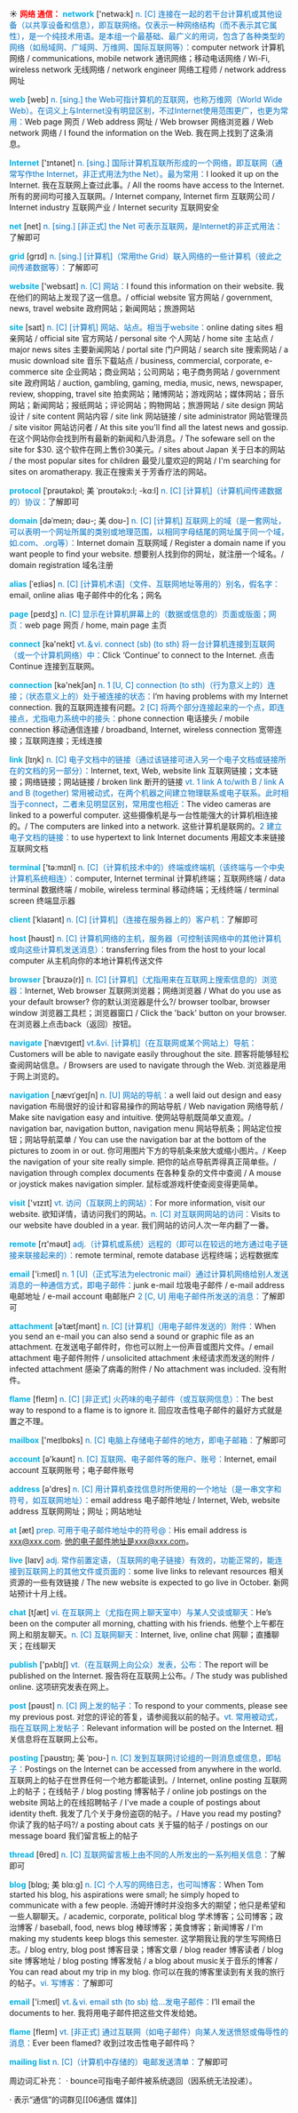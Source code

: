 ☀ <font color="red">**网络 通信：**</font>
<font color="sky blue">**network**</font> ['netwə:k] 
<font color="#0070c0">n. [C] 连接在一起的若干台计算机或其他设备（以共享设备和信息），即互联网络。仅表示一种网络结构（而不表示其它属性），是一个纯技术用语。是本组一个最基础、最广义的用词，包含了各种类型的网络（如局域网、广域网、万维网、国际互联网等）：</font>computer network 计算机网络 / communications, mobile network 通讯网络；移动电话网络 / Wi-Fi, wireless network 无线网络 / network engineer 网络工程师 / network address 网址

<font color="sky blue">**web**</font> [web] 
<font color="#0070c0">n. [sing.] the Web可指计算机的互联网，也称万维网（World Wide Web）。在词义上与Internet没有明显区别，不过Internet使用范围更广，也更为常用：</font>Web page 网页 / Web address 网址 / Web browser 网络浏览器 / Web network 网络 / I found the information on the Web. 我在网上找到了这条消息。

<font color="sky blue">**Internet**</font> ['ɪntənet] 
<font color="#0070c0">n. [sing.] 国际计算机互联所形成的一个网络，即互联网（通常写作the Internet，非正式用法为the Net）。最为常用：</font>I looked it up on the Internet. 我在互联网上查过此事。/ All the rooms have access to the Internet. 所有的房间均可接入互联网。/ Internet company, Internet firm 互联网公司 / Internet industry 互联网产业 / Internet security 互联网安全

<font color="sky blue">**net**</font> [net] 
<font color="#0070c0">n. [sing.] [非正式] the Net 可表示互联网，是Internet的非正式用法：</font>了解即可
           
<font color="sky blue">**grid**</font> [grɪd]
<font color="#0070c0">n. [sing.] [计算机]（常用the Grid）联入网络的一些计算机（彼此之间传递数据等）：</font>了解即可
 
<font color="sky blue">**website**</font> ['websaɪt] 
<font color="#0070c0">n. [C] 网站：</font>I found this information on their website. 我在他们的网站上发现了这一信息。/ official website 官方网站 / government, news, travel website 政府网站；新闻网站；旅游网站
                      
<font color="sky blue">**site**</font> [saɪt]
<font color="#0070c0">n. [C] [计算机] 网站、站点。相当于website：</font>online dating sites 相亲网站 / official site 官方网站 / personal site 个人网站 / home site 主站点 / major news sites 主要新闻网站 / portal site 门户网站 / search site 搜索网站 / a music download site 音乐下载站点 / business, commercial, corporate, e-commerce site 企业网站；商业网站；公司网站；电子商务网站 / government site 政府网站 / auction, gambling, gaming, media, music, news, newspaper, review, shopping, travel site 拍卖网站；赌博网站；游戏网站；媒体网站；音乐网站；新闻网站；报纸网站；评论网站；购物网站；旅游网站 / site design 网站设计 / site content 网站内容 / site link 网站链接 / site administrator 网站管理员 / site visitor 网站访问者 / At this site you'll find all the latest news and gossip. 在这个网站你会找到所有最新的新闻和八卦消息。/ The sofeware sell on the site for $30. 这个软件在网上售价30美元。/ sites about Japan 关于日本的网站 / the most popular sites for children 最受儿童欢迎的网站 / I'm searching for sites on aromatherapy. 我正在搜索关于芳香疗法的网站。

<font color="sky blue">**protocol**</font> [ˈprəʊtəkɒl; 美 ˈproʊtəkɔ:l; -kɑ:l]
<font color="#0070c0">n. [C] [计算机]（计算机间传递数据的）协议：</font>了解即可           

<font color="sky blue">**domain**</font> [dəˈmeɪn; dəʊ-; 美 doʊ-]
<font color="#0070c0">n. [C] [计算机] 互联网上的域（是一套网址，可以表明一个网址所属的类别或地理范围，以相同字母结尾的网址属于同一个域，如.com、.org等）：</font>Internet domain 互联网域 / Register a domain name if you want people to find your website. 想要别人找到你的网址，就注册一个域名。/ domain registration 域名注册
           
<font color="sky blue">**alias**</font> [ˈeɪliəs]
<font color="#0070c0">n. [C] [计算机术语]（文件、互联网地址等用的）别名，假名字：</font>email, online alias 电子邮件中的化名；网名

<font color="sky blue">**page**</font> [peɪdӡ] 
<font color="#0070c0">n. [C] 显示在计算机屏幕上的（数据或信息的）页面或版面；网页：</font>web page 网页 / home, main page 主页

<font color="sky blue">**connect**</font> [kə'nekt] 
<font color="#0070c0">vt.＆vi. connect (sb) (to sth) 将一台计算机连接到互联网（或一个计算机网络）中：</font>Click ‘Continue’ to connect to the Internet. 点击 Continue 连接到互联网。

<font color="sky blue">**connection**</font> [kə'nekʃən] 
<font color="#0070c0">n. 1 [U, C] connection (to sth)（行为意义上的）连接；（状态意义上的）处于被连接的状态：</font>I’m having problems with my Internet connection. 我的互联网连接有问题。<font color="#0070c0">2 [C] 将两个部分连接起来的一个点，即连接点，尤指电力系统中的接头：</font>phone connection 电话接头 / mobile connection 移动通信连接 / broadband, Internet, wireless connection 宽带连接；互联网连接；无线连接

<font color="sky blue">**link**</font> [lɪŋk] 
<font color="#0070c0">n. [C] 电子文档中的链接（通过该链接可进入另一个电子文档或链接所在的文档的另一部分）：</font>Internet, text, Web, website link 互联网链接；文本链接；网络链接；网站链接 / broken link 断开的链接 <font color="#0070c0">vt. 1 link A to/with B / link A and B (together) 常用被动式，在两个机器之间建立物理联系或电子联系。此时相当于connect，二者未见明显区别，常用度也相近：</font>The video cameras are linked to a powerful computer. 这些摄像机是与一台性能强大的计算机相连接的。/ The computers are linked into a network. 这些计算机是联网的。<font color="#0070c0">2 建立电子文档的链接：</font>to use hypertext to link Internet documents 用超文本来链接互联网文档

<font color="sky blue">**terminal**</font> ['tə:mɪnl] 
<font color="#0070c0">n. [C]（计算机技术中的）终端或终端机（该终端与一个中央计算机系统相连）：</font>computer, Internet terminal 计算机终端；互联网终端 / data terminal 数据终端 / mobile, wireless terminal 移动终端；无线终端 / terminal screen 终端显示器
           
<font color="sky blue">**client**</font> [ˈklaɪənt]
<font color="#0070c0">n. [C] [计算机]（连接在服务器上的）客户机：</font>了解即可

<font color="sky blue">**host**</font> [həʊst] 
<font color="#0070c0">n. [C] 计算机网络的主机，服务器（可控制该网络中的其他计算机或向这些计算机发送消息）：</font>transferring files from the host to your local computer 从主机向你的本地计算机传送文件
           
<font color="sky blue">**browser**</font> [ˈbraʊzə(r)]
<font color="#0070c0">n. [C] [计算机]（尤指用来在互联网上搜索信息的）浏览器：</font>Internet, Web browser 互联网浏览器；网络浏览器 / What do you use as your default browser? 你的默认浏览器是什么?/ browser toolbar, browser window 浏览器工具栏；浏览器窗口 / Click the 'back' button on your browser. 在浏览器上点击back（返回）按钮。
           
<font color="sky blue">**navigate**</font> [ˈnævɪgeɪt]
<font color="#0070c0">vt.&vi. [计算机]（在互联网或某个网站上）导航：</font>Customers will be able to navigate easily throughout the site. 顾客将能够轻松查阅网站信息。/ Browsers are used to navigate through the Web. 浏览器是用于网上浏览的。

<font color="sky blue">**navigation**</font> [ˌnævɪˈgeɪʃn]
<font color="#0070c0">n. [U] 网站的导航：</font>a well laid out design and easy navigation 布局很好的设计和容易操作的网站导航 / Web navigation 网络导航 / Make site navigation easy and intuitive. 使网站导航既简单又直观。/ navigation bar, navigation button, navigation menu 网站导航条；网站定位按钮；网站导航菜单 / You can use the navigation bar at the bottom of the pictures to zoom in or out. 你可用图片下方的导航条来放大或缩小图片。/ Keep the navigation of your site really simple. 把你的站点导航弄得真正简单些。/ navigation through complex documents 在各种复杂的文件中查阅 / A mouse or joystick makes navigation simpler. 鼠标或游戏杆使查阅变得更简单。

<font color="sky blue">**visit**</font> ['vɪzɪt] 
<font color="#0070c0">vt. 访问（互联网上的网站）：</font>For more information, visit our website. 欲知详情，请访问我们的网站。<font color="#0070c0">n. [C] 对互联网网站的访问：</font>Visits to our website have doubled in a year. 我们网站的访问人次一年内翻了一番。

<font color="sky blue">**remote**</font> [rɪ'məʊt] 
<font color="#0070c0">adj.（计算机或系统）远程的（即可以在较远的地方通过电子链接来联接起来的）：</font>remote terminal, remote database 远程终端；远程数据库

<font color="sky blue">**email**</font> ['i:meɪl] 
<font color="#0070c0">n. 1 [U]（正式写法为electronic mail）通过计算机网络给别人发送消息的一种通信方式，即电子邮件：</font>junk e-mail 垃圾电子邮件 / e-mail address 电邮地址 / e-mail account 电邮账户 <font color="#0070c0">2 [C, U] 用电子邮件所发送的消息：</font>了解即可
           
<font color="sky blue">**attachment**</font> [əˈtætʃmənt]
<font color="#0070c0">n. [C] [计算机]（用电子邮件发送的）附件：</font>When you send an e-mail you can also send a sound or graphic file as an attachment. 在发送电子邮件时，你也可以附上一份声音或图片文件。/ email attachment 电子邮件附件 / unsolicited attachment 未经请求而发送的附件 / infected attachment 感染了病毒的附件 / No attachment was included. 没有附件。
 
<font color="sky blue">**flame**</font> [fleɪm] 
<font color="#0070c0">n. [C] [非正式] 火药味的电子邮件（或互联网信息）：</font>The best way to respond to a flame is to ignore it. 回应攻击性电子邮件的最好方式就是置之不理。

<font color="sky blue">**mailbox**</font> ['meɪlbɒks] 
<font color="#0070c0">n. [C] 电脑上存储电子邮件的地方，即电子邮箱：</font>了解即可

<font color="sky blue">**account**</font> [ə'kaʊnt] 
<font color="#0070c0">n. [C] 互联网、电子邮件等的账户、账号：</font>Internet, email account 互联网账号；电子邮件账号

<font color="sky blue">**address**</font> [ə'dres] 
<font color="#0070c0">n. [C] 用计算机查找信息时所使用的一个地址（是一串文字和符号，如互联网地址）：</font>email address 电子邮件地址 / Internet, Web, website address 互联网网址；网址；网站地址

<font color="sky blue">**at**</font> [æt] 
<font color="#0070c0">prep. 可用于电子邮件地址中的符号@：</font>His email address is xxx@xxx.com. 他的电子邮件地址是xxx@xxx.com。

<font color="sky blue">**live**</font> [laɪv] 
<font color="#0070c0">adj. 常作前置定语，（互联网的电子链接）有效的，功能正常的，能连接到互联网上的其他文件或页面的：</font>some live links to relevant resources 相关资源的一些有效链接 / The new website is expected to go live in October. 新网站预计十月上线。

<font color="sky blue">**chat**</font> [tʃæt] 
<font color="#0070c0">vi. 在互联网上（尤指在网上聊天室中）与某人交谈或聊天：</font>He’s been on the computer all morning, chatting with his friends. 他整个上午都在网上和朋友聊天。<font color="#0070c0">n. [C] 互联网聊天：</font>Internet, live, online chat 网聊；直播聊天；在线聊天

<font color="sky blue">**publish**</font> ['pʌblɪʃ] 
<font color="#0070c0">vt.（在互联网上向公众）发表，公布：</font>The report will be published on the Internet. 报告将在互联网上公布。/ The study was published online. 这项研究发表在网上。

<font color="sky blue">**post**</font> [pəʊst] 
<font color="#0070c0">n. [C] 网上发的帖子：</font>To respond to your comments, please see my previous post. 对您的评论的答复，请参阅我以前的帖子。<font color="#0070c0">vt. 常用被动式，指在互联网上发帖子：</font>Relevant information will be posted on the Internet. 相关信息将在互联网上公布。

<font color="sky blue">**posting**</font> [ˈpəʊstɪŋ; 美 ˈpoʊ-]
<font color="#0070c0">n. [C] 发到互联网讨论组的一则消息或信息，即帖子：</font>Postings on the Internet can be accessed from anywhere in the world. 互联网上的帖子在世界任何一个地方都能读到。/ Internet, online posting 互联网上的帖子；在线帖子 / blog posting 博客帖子 / online job postings on the website 网站上的在线招聘帖子 / I've made a couple of postings about identity theft. 我发了几个关于身份盗窃的帖子。/ Have you read my posting? 你读了我的帖子吗?/ a posting about cats 关于猫的帖子 / postings on our message board 我们留言板上的帖子

<font color="sky blue">**thread**</font> [θred] 
<font color="#0070c0">n. [C] 互联网留言板上由不同的人所发出的一系列相关信息：</font>了解即可
       
<font color="sky blue">**blog**</font> [blɒg; 美 blɑ:g]
<font color="#0070c0">n. [C] 个人写的网络日志，也可叫博客：</font>When Tom started his blog, his aspirations were small; he simply hoped to communicate with a few people. 汤姆开博时并没抱多大的期望；他只是希望和一些人聊聊天。/ academic, corporate, political blog 学术博客；公司博客；政治博客 / baseball, food, news blog 棒球博客；美食博客；新闻博客 / I'm making my students keep blogs this semester. 这学期我让我的学生写网络日志。/ blog entry, blog post 博客目录；博客文章 / blog reader 博客读者 / blog site 博客地址 / blog posting 博客发帖 / a blog about music关于音乐的博客 / You can read about my trip in my blog. 你可以在我的博客里读到有关我的旅行的帖子。<font color="#0070c0">vi. 写博客：</font>了解即可

<font color="sky blue">**email**</font> ['i:meɪl] 
<font color="#0070c0">vt.＆vi. email sth (to sb) 给…发电子邮件：</font>I’ll email the documents to her. 我将用电子邮件把这些文件发给她。

<font color="sky blue">**flame**</font> [fleɪm] 
<font color="#0070c0">vt. [非正式] 通过互联网（如电子邮件）向某人发送愤怒或侮辱性的消息：</font>Ever been flamed? 收到过攻击性电子邮件吗？
           
<font color="sky blue">**mailing list**</font>
<font color="#0070c0">n. [C]（计算机中存储的）电邮发送清单：</font>了解即可
 
周边词汇补充：
· bounce可指电子邮件被系统退回（因系统无法投递）。

· 表示“通信”的词群见[[06通信 媒体]]
